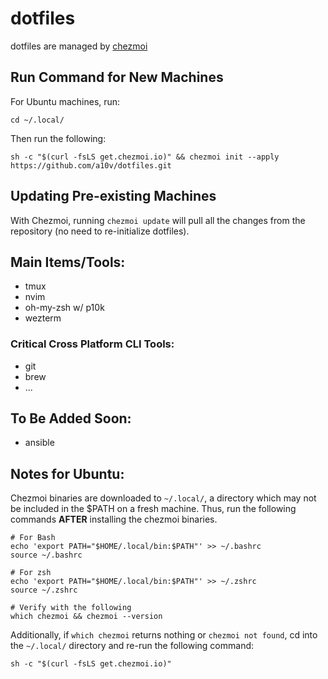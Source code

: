 # dotfiles

dotfiles are managed by [chezmoi](https://www.chezmoi.io)

## Run Command for New Machines

For Ubuntu machines, run:

```shell
cd ~/.local/
```

Then run the following: 

```shell
sh -c "$(curl -fsLS get.chezmoi.io)" && chezmoi init --apply https://github.com/a10v/dotfiles.git
```

## Updating Pre-existing Machines

With Chezmoi, running `chezmoi update` will pull all the changes from the repository (no need to re-initialize dotfiles). 

## Main Items/Tools:

* tmux
* nvim
* oh-my-zsh w/ p10k
* wezterm

### Critical Cross Platform CLI Tools:
* git 
* brew
* ...

## To Be Added Soon:
* ansible

## Notes for Ubuntu:

Chezmoi binaries are downloaded to `~/.local/`, a directory which may not be included in the $PATH on a fresh machine. Thus, run the following commands **AFTER** installing the chezmoi binaries.

```shell
# For Bash
echo 'export PATH="$HOME/.local/bin:$PATH"' >> ~/.bashrc
source ~/.bashrc

# For zsh
echo 'export PATH="$HOME/.local/bin:$PATH"' >> ~/.zshrc
source ~/.zshrc

# Verify with the following
which chezmoi && chezmoi --version
```

Additionally, if `which chezmoi` returns nothing or `chezmoi not found`, cd into the `~/.local/` directory and re-run the following command:

```shell
sh -c "$(curl -fsLS get.chezmoi.io)"
```

